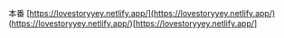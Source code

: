 本番
[https://lovestoryyey.netlify.app/](https://lovestoryyey.netlify.app/)
(https://lovestoryyey.netlify.app/)[https://lovestoryyey.netlify.app/]
